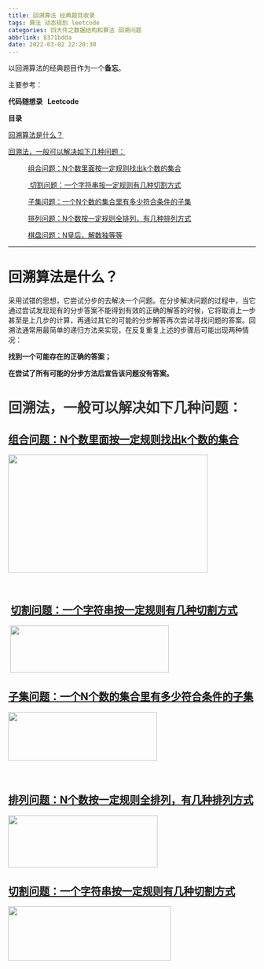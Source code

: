 ```yaml
---
title: 回溯算法 经典题目收录
tags: 算法 动态规划 leetcode
categories: 四大件之数据结构和算法 回溯问题
abbrlink: 8371bdda
date: 2022-03-02 22:20:30
---
```


<!--more-->

<p>以回溯算法的经典题目作为一个<strong>备忘</strong>。</p>

<p>主要参考：</p>

<p><strong>代码随想录   Leetcode</strong></p>

<p id="main-toc"><strong>目录</strong></p>

<p id="%E5%9B%9E%E6%BA%AF%E7%AE%97%E6%B3%95%E6%98%AF%E4%BB%80%E4%B9%88%EF%BC%9F-toc" style="margin-left:0px;"><a href="#%E5%9B%9E%E6%BA%AF%E7%AE%97%E6%B3%95%E6%98%AF%E4%BB%80%E4%B9%88%EF%BC%9F">回溯算法是什么？</a></p>

<p id="%E5%9B%9E%E6%BA%AF%E6%B3%95%EF%BC%8C%E2%BC%80%E8%88%AC%E5%8F%AF%E4%BB%A5%E8%A7%A3%E5%86%B3%E5%A6%82%E4%B8%8B%E2%BC%8F%E7%A7%8D%E9%97%AE%E9%A2%98%EF%BC%9A-toc" style="margin-left:0px;"><a href="#%E5%9B%9E%E6%BA%AF%E6%B3%95%EF%BC%8C%E2%BC%80%E8%88%AC%E5%8F%AF%E4%BB%A5%E8%A7%A3%E5%86%B3%E5%A6%82%E4%B8%8B%E2%BC%8F%E7%A7%8D%E9%97%AE%E9%A2%98%EF%BC%9A">回溯法，⼀般可以解决如下⼏种问题：</a></p>

<p id="%E7%BB%84%E5%90%88%E9%97%AE%E9%A2%98%EF%BC%9AN%E4%B8%AA%E6%95%B0%E2%BE%A5%E2%BE%AF%E6%8C%89%E2%BC%80%E5%AE%9A%E8%A7%84%E5%88%99%E6%89%BE%E5%87%BAk%E4%B8%AA%E6%95%B0%E7%9A%84%E9%9B%86%E5%90%88-toc" style="margin-left:40px;"><a href="#%E7%BB%84%E5%90%88%E9%97%AE%E9%A2%98%EF%BC%9AN%E4%B8%AA%E6%95%B0%E2%BE%A5%E2%BE%AF%E6%8C%89%E2%BC%80%E5%AE%9A%E8%A7%84%E5%88%99%E6%89%BE%E5%87%BAk%E4%B8%AA%E6%95%B0%E7%9A%84%E9%9B%86%E5%90%88">组合问题：N个数⾥⾯按⼀定规则找出k个数的集合</a></p>

<p id="%C2%A0%E5%88%87%E5%89%B2%E9%97%AE%E9%A2%98%EF%BC%9A%E2%BC%80%E4%B8%AA%E5%AD%97%E7%AC%A6%E4%B8%B2%E6%8C%89%E2%BC%80%E5%AE%9A%E8%A7%84%E5%88%99%E6%9C%89%E2%BC%8F%E7%A7%8D%E5%88%87%E5%89%B2%E2%BD%85%E5%BC%8F-toc" style="margin-left:40px;"><a href="#%C2%A0%E5%88%87%E5%89%B2%E9%97%AE%E9%A2%98%EF%BC%9A%E2%BC%80%E4%B8%AA%E5%AD%97%E7%AC%A6%E4%B8%B2%E6%8C%89%E2%BC%80%E5%AE%9A%E8%A7%84%E5%88%99%E6%9C%89%E2%BC%8F%E7%A7%8D%E5%88%87%E5%89%B2%E2%BD%85%E5%BC%8F"> 切割问题：⼀个字符串按⼀定规则有⼏种切割⽅式</a></p>

<p id="%E2%BC%A6%E9%9B%86%E9%97%AE%E9%A2%98%EF%BC%9A%E2%BC%80%E4%B8%AAN%E4%B8%AA%E6%95%B0%E7%9A%84%E9%9B%86%E5%90%88%E2%BE%A5%E6%9C%89%E5%A4%9A%E5%B0%91%E7%AC%A6%E5%90%88%E6%9D%A1%E4%BB%B6%E7%9A%84%E2%BC%A6%E9%9B%86-toc" style="margin-left:40px;"><a href="#%E2%BC%A6%E9%9B%86%E9%97%AE%E9%A2%98%EF%BC%9A%E2%BC%80%E4%B8%AAN%E4%B8%AA%E6%95%B0%E7%9A%84%E9%9B%86%E5%90%88%E2%BE%A5%E6%9C%89%E5%A4%9A%E5%B0%91%E7%AC%A6%E5%90%88%E6%9D%A1%E4%BB%B6%E7%9A%84%E2%BC%A6%E9%9B%86">⼦集问题：⼀个N个数的集合⾥有多少符合条件的⼦集</a></p>

<p id="%E6%8E%92%E5%88%97%E9%97%AE%E9%A2%98%EF%BC%9AN%E4%B8%AA%E6%95%B0%E6%8C%89%E2%BC%80%E5%AE%9A%E8%A7%84%E5%88%99%E5%85%A8%E6%8E%92%E5%88%97%EF%BC%8C%E6%9C%89%E2%BC%8F%E7%A7%8D%E6%8E%92%E5%88%97%E2%BD%85%E5%BC%8F-toc" style="margin-left:40px;"><a href="#%E6%8E%92%E5%88%97%E9%97%AE%E9%A2%98%EF%BC%9AN%E4%B8%AA%E6%95%B0%E6%8C%89%E2%BC%80%E5%AE%9A%E8%A7%84%E5%88%99%E5%85%A8%E6%8E%92%E5%88%97%EF%BC%8C%E6%9C%89%E2%BC%8F%E7%A7%8D%E6%8E%92%E5%88%97%E2%BD%85%E5%BC%8F">排列问题：N个数按⼀定规则全排列，有⼏种排列⽅式</a></p>

<p id="%E6%A3%8B%E7%9B%98%E9%97%AE%E9%A2%98%EF%BC%9AN%E7%9A%87%E5%90%8E%EF%BC%8C%E8%A7%A3%E6%95%B0%E7%8B%AC%E7%AD%89%E7%AD%89-toc" style="margin-left:40px;"><a href="#%E6%A3%8B%E7%9B%98%E9%97%AE%E9%A2%98%EF%BC%9AN%E7%9A%87%E5%90%8E%EF%BC%8C%E8%A7%A3%E6%95%B0%E7%8B%AC%E7%AD%89%E7%AD%89">棋盘问题：N皇后，解数独等等</a></p>

<hr id="hr-toc" /><p></p>

<h1 id="%E5%9B%9E%E6%BA%AF%E7%AE%97%E6%B3%95%E6%98%AF%E4%BB%80%E4%B9%88%EF%BC%9F">回溯算法是什么？</h1>

<p>采用试错的思想，它尝试分步的去解决一个问题。在分步解决问题的过程中，当它通过尝试发现现有的分步答案不能得到有效的正确的解答的时候，它将取消上一步甚至是上几步的计算，再通过其它的可能的分步解答再次尝试寻找问题的答案。回溯法通常用最简单的递归方法来实现，在反复重复上述的步骤后可能出现两种情况：</p>

<p><strong>找到一个可能存在的正确的答案；</strong></p>

<p><strong>在尝试了所有可能的分步方法后宣告该问题没有答案。</strong></p>

<p></p>

<h1 id="%E5%9B%9E%E6%BA%AF%E6%B3%95%EF%BC%8C%E2%BC%80%E8%88%AC%E5%8F%AF%E4%BB%A5%E8%A7%A3%E5%86%B3%E5%A6%82%E4%B8%8B%E2%BC%8F%E7%A7%8D%E9%97%AE%E9%A2%98%EF%BC%9A"><span style="color:#333333;">回溯法，⼀般可以解决如下⼏种问题： </span></h1>

<div></div>

<h2 id="%E7%BB%84%E5%90%88%E9%97%AE%E9%A2%98%EF%BC%9AN%E4%B8%AA%E6%95%B0%E2%BE%A5%E2%BE%AF%E6%8C%89%E2%BC%80%E5%AE%9A%E8%A7%84%E5%88%99%E6%89%BE%E5%87%BAk%E4%B8%AA%E6%95%B0%E7%9A%84%E9%9B%86%E5%90%88"><a class="link-info" data-link-icon="https://csdnimg.cn/release/blog_editor_html/release2.0.7/ckeditor/plugins/CsdnLink/icons/icon-default.png?t=M1L8" data-link-title="组合问题：N个数⾥⾯按⼀定规则找出k个数的集合" href="https://blog.csdn.net/weixin_40757930/article/details/123232173" title="组合问题：N个数⾥⾯按⼀定规则找出k个数的集合">组合问题：N个数⾥⾯按⼀定规则找出k个数的集合</a></h2>

<div><img alt="" height="240" src="https://img-blog.csdnimg.cn/5a7faca84cd548539fd16b67d39f174a.png?x-oss-process=image/watermark,type_d3F5LXplbmhlaQ,shadow_50,text_Q1NETiBAdHJpZ2dlcjMzMw==,size_12,color_FFFFFF,t_70,g_se,x_16" width="406" /></div>

<p> </p>

<h2 id="%C2%A0%E5%88%87%E5%89%B2%E9%97%AE%E9%A2%98%EF%BC%9A%E2%BC%80%E4%B8%AA%E5%AD%97%E7%AC%A6%E4%B8%B2%E6%8C%89%E2%BC%80%E5%AE%9A%E8%A7%84%E5%88%99%E6%9C%89%E2%BC%8F%E7%A7%8D%E5%88%87%E5%89%B2%E2%BD%85%E5%BC%8F"> <a class="link-info" data-link-icon="https://csdnimg.cn/release/blog_editor_html/release2.0.7/ckeditor/plugins/CsdnLink/icons/icon-default.png?t=M1L8" data-link-title="切割问题：⼀个字符串按⼀定规则有⼏种切割⽅式" href="https://blog.csdn.net/weixin_40757930/article/details/123234470" title="切割问题：⼀个字符串按⼀定规则有⼏种切割⽅式">切割问题：⼀个字符串按⼀定规则有⼏种切割⽅式 </a></h2>

<p> <span><img alt="" height="96" src="https://img-blog.csdnimg.cn/74c9316ccf1547d492287be364ee0801.png?x-oss-process=image/watermark,type_d3F5LXplbmhlaQ,shadow_50,text_Q1NETiBAdHJpZ2dlcjMzMw==,size_9,color_FFFFFF,t_70,g_se,x_16" width="323" /><span title="点击并拖拽以改变尺寸">​</span></span></p>

<div></div>

<h2 id="%E2%BC%A6%E9%9B%86%E9%97%AE%E9%A2%98%EF%BC%9A%E2%BC%80%E4%B8%AAN%E4%B8%AA%E6%95%B0%E7%9A%84%E9%9B%86%E5%90%88%E2%BE%A5%E6%9C%89%E5%A4%9A%E5%B0%91%E7%AC%A6%E5%90%88%E6%9D%A1%E4%BB%B6%E7%9A%84%E2%BC%A6%E9%9B%86"><span><a class="link-info" data-link-icon="https://csdnimg.cn/release/blog_editor_html/release2.0.7/ckeditor/plugins/CsdnLink/icons/icon-default.png?t=M1L8" data-link-title="⼦集问题：⼀个N个数的集合⾥有多少符合条件的⼦集" href="https://blog.csdn.net/weixin_40757930/article/details/123235188" title="⼦集问题：⼀个N个数的集合⾥有多少符合条件的⼦集">⼦集问题：⼀个N个数的集合⾥有多少符合条件的⼦集 </a></span></h2>

<div><span><img alt="" height="99" src="https://img-blog.csdnimg.cn/435d22332c0d48c886394f6e7ba92a46.png?x-oss-process=image/watermark,type_d3F5LXplbmhlaQ,shadow_50,text_Q1NETiBAdHJpZ2dlcjMzMw==,size_8,color_FFFFFF,t_70,g_se,x_16" width="303" /><span title="点击并拖拽以改变尺寸">​</span></span></div>

<p> </p>

<h2 id="%E6%8E%92%E5%88%97%E9%97%AE%E9%A2%98%EF%BC%9AN%E4%B8%AA%E6%95%B0%E6%8C%89%E2%BC%80%E5%AE%9A%E8%A7%84%E5%88%99%E5%85%A8%E6%8E%92%E5%88%97%EF%BC%8C%E6%9C%89%E2%BC%8F%E7%A7%8D%E6%8E%92%E5%88%97%E2%BD%85%E5%BC%8F"><span><a class="link-info" data-link-icon="https://csdnimg.cn/release/blog_editor_html/release2.0.7/ckeditor/plugins/CsdnLink/icons/icon-default.png?t=M1L8" data-link-title="排列问题：N个数按⼀定规则全排列，有⼏种排列⽅式" href="https://blog.csdn.net/weixin_40757930/article/details/123241021" title="排列问题：N个数按⼀定规则全排列，有⼏种排列⽅式">排列问题：N个数按⼀定规则全排列，有⼏种排列⽅式 </a></span></h2>

<div><span><img alt="" height="106" src="https://img-blog.csdnimg.cn/08436f0d819b48bd98329febc55f260e.png?x-oss-process=image/watermark,type_d3F5LXplbmhlaQ,shadow_50,text_Q1NETiBAdHJpZ2dlcjMzMw==,size_9,color_FFFFFF,t_70,g_se,x_16" width="304" /><span title="点击并拖拽以改变尺寸">​</span></span></div>

<p></p>

<h2 id="%E6%A3%8B%E7%9B%98%E9%97%AE%E9%A2%98%EF%BC%9AN%E7%9A%87%E5%90%8E%EF%BC%8C%E8%A7%A3%E6%95%B0%E7%8B%AC%E7%AD%89%E7%AD%89"><span><a class="link-info" data-link-icon="https://csdnimg.cn/release/blog_editor_html/release2.0.7/ckeditor/plugins/CsdnLink/icons/icon-default.png?t=M1L8" data-link-title="棋盘问题：N皇后，解数独等等" href="https://blog.csdn.net/weixin_40757930/article/details/123241542" title="棋盘问题：N皇后，解数独等等">切割问题：⼀个字符串按⼀定规则有⼏种切割⽅式</a></span></h2>

<p><span><img alt="" height="111" src="https://img-blog.csdnimg.cn/38f5c5c5e92b4f4fb8fb46603cbfaa35.png?x-oss-process=image/watermark,type_d3F5LXplbmhlaQ,shadow_50,text_Q1NETiBAdHJpZ2dlcjMzMw==,size_9,color_FFFFFF,t_70,g_se,x_16" width="331" /><span title="点击并拖拽以改变尺寸">​</span></span></p>

<p> </p>

<p></p>
